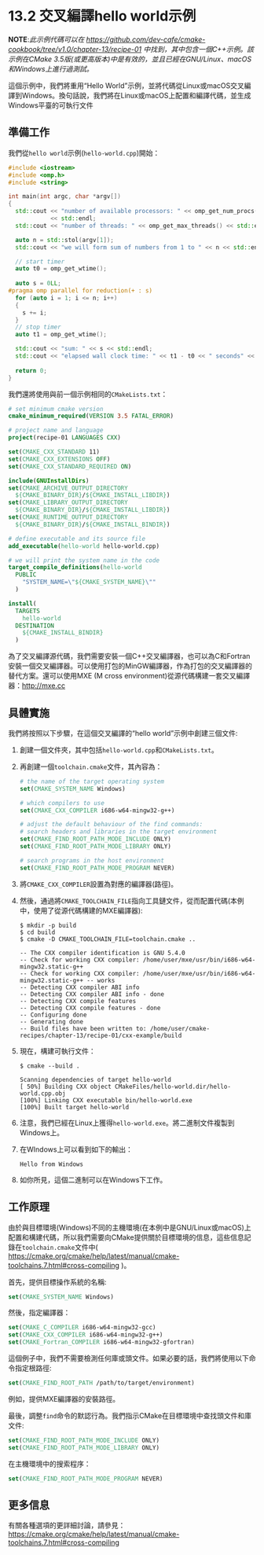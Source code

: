 # 13.2 交叉編譯hello world示例

**NOTE**:*此示例代碼可以在 https://github.com/dev-cafe/cmake-cookbook/tree/v1.0/chapter-13/recipe-01 中找到，其中包含一個C++示例。該示例在CMake 3.5版(或更高版本)中是有效的，並且已經在GNU/Linux、macOS和Windows上進行過測試。*

這個示例中，我們將重用“Hello World”示例，並將代碼從Linux或macOS交叉編譯到Windows。換句話說，我們將在Linux或macOS上配置和編譯代碼，並生成Windows平臺的可執行文件

## 準備工作

我們從`hello world`示例(`hello-world.cpp`)開始：

```c++
#include <iostream>
#include <omp.h>
#include <string>

int main(int argc, char *argv[])
{
  std::cout << "number of available processors: " << omp_get_num_procs()
            << std::endl;
  std::cout << "number of threads: " << omp_get_max_threads() << std::endl;

  auto n = std::stol(argv[1]);
  std::cout << "we will form sum of numbers from 1 to " << n << std::endl;

  // start timer
  auto t0 = omp_get_wtime();
  
  auto s = 0LL;
#pragma omp parallel for reduction(+ : s)
  for (auto i = 1; i <= n; i++)
  {
    s += i;
  }
  // stop timer
  auto t1 = omp_get_wtime();

  std::cout << "sum: " << s << std::endl;
  std::cout << "elapsed wall clock time: " << t1 - t0 << " seconds" << std::endl;
  
  return 0;
}
```

我們還將使用與前一個示例相同的`CMakeLists.txt`：

```cmake
# set minimum cmake version
cmake_minimum_required(VERSION 3.5 FATAL_ERROR)

# project name and language
project(recipe-01 LANGUAGES CXX)

set(CMAKE_CXX_STANDARD 11)
set(CMAKE_CXX_EXTENSIONS OFF)
set(CMAKE_CXX_STANDARD_REQUIRED ON)

include(GNUInstallDirs)
set(CMAKE_ARCHIVE_OUTPUT_DIRECTORY
  ${CMAKE_BINARY_DIR}/${CMAKE_INSTALL_LIBDIR})
set(CMAKE_LIBRARY_OUTPUT_DIRECTORY
  ${CMAKE_BINARY_DIR}/${CMAKE_INSTALL_LIBDIR})
set(CMAKE_RUNTIME_OUTPUT_DIRECTORY
  ${CMAKE_BINARY_DIR}/${CMAKE_INSTALL_BINDIR})

# define executable and its source file
add_executable(hello-world hello-world.cpp)

# we will print the system name in the code
target_compile_definitions(hello-world
  PUBLIC
    "SYSTEM_NAME=\"${CMAKE_SYSTEM_NAME}\""
  )

install(
  TARGETS
    hello-world
  DESTINATION
    ${CMAKE_INSTALL_BINDIR}
  )
```

為了交叉編譯源代碼，我們需要安裝一個C++交叉編譯器，也可以為C和Fortran安裝一個交叉編譯器。可以使用打包的MinGW編譯器，作為打包的交叉編譯器的替代方案。還可以使用MXE (M cross environment)從源代碼構建一套交叉編譯器：http://mxe.cc

## 具體實施

我們將按照以下步驟，在這個交叉編譯的“hello world”示例中創建三個文件:

1. 創建一個文件夾，其中包括`hello-world.cpp`和`CMakeLists.txt`。

2. 再創建一個`toolchain.cmake`文件，其內容為：

   ```cmake
   # the name of the target operating system
   set(CMAKE_SYSTEM_NAME Windows)
   
   # which compilers to use
   set(CMAKE_CXX_COMPILER i686-w64-mingw32-g++)
   
   # adjust the default behaviour of the find commands:
   # search headers and libraries in the target environment
   set(CMAKE_FIND_ROOT_PATH_MODE_INCLUDE ONLY)
   set(CMAKE_FIND_ROOT_PATH_MODE_LIBRARY ONLY)
   
   # search programs in the host environment
   set(CMAKE_FIND_ROOT_PATH_MODE_PROGRAM NEVER)
   ```

3. 將`CMAKE_CXX_COMPILER`設置為對應的編譯器(路徑)。

4. 然後，通過將`CMAKE_TOOLCHAIN_FILE`指向工具鏈文件，從而配置代碼(本例中，使用了從源代碼構建的MXE編譯器):

   ```shell
   $ mkdir -p build
   $ cd build
   $ cmake -D CMAKE_TOOLCHAIN_FILE=toolchain.cmake ..
   
   -- The CXX compiler identification is GNU 5.4.0
   -- Check for working CXX compiler: /home/user/mxe/usr/bin/i686-w64-mingw32.static-g++
   -- Check for working CXX compiler: /home/user/mxe/usr/bin/i686-w64-mingw32.static-g++ -- works
   -- Detecting CXX compiler ABI info
   -- Detecting CXX compiler ABI info - done
   -- Detecting CXX compile features
   -- Detecting CXX compile features - done
   -- Configuring done
   -- Generating done
   -- Build files have been written to: /home/user/cmake-recipes/chapter-13/recipe-01/cxx-example/build
   ```

5. 現在，構建可執行文件：

   ```shell
   $ cmake --build .
   
   Scanning dependencies of target hello-world
   [ 50%] Building CXX object CMakeFiles/hello-world.dir/hello-world.cpp.obj
   [100%] Linking CXX executable bin/hello-world.exe
   [100%] Built target hello-world
   ```

6. 注意，我們已經在Linux上獲得`hello-world.exe`。將二進制文件複製到Windows上。

7. 在WIndows上可以看到如下的輸出：

   ```shell
   Hello from Windows
   ```

8. 如你所見，這個二進制可以在Windows下工作。

## 工作原理

由於與目標環境(Windows)不同的主機環境(在本例中是GNU/Linux或macOS)上配置和構建代碼，所以我們需要向CMake提供關於目標環境的信息，這些信息記錄在`toolchain.cmake`文件中( https://cmake.org/cmake/help/latest/manual/cmake-toolchains.7.html#cross-compiling )。

首先，提供目標操作系統的名稱:

```cmake
set(CMAKE_SYSTEM_NAME Windows)
```

然後，指定編譯器：

```cmake
set(CMAKE_C_COMPILER i686-w64-mingw32-gcc)
set(CMAKE_CXX_COMPILER i686-w64-mingw32-g++)
set(CMAKE_Fortran_COMPILER i686-w64-mingw32-gfortran)
```

這個例子中，我們不需要檢測任何庫或頭文件。如果必要的話，我們將使用以下命令指定根路徑:

```cmake
set(CMAKE_FIND_ROOT_PATH /path/to/target/environment)
```

例如，提供MXE編譯器的安裝路徑。

最後，調整`find`命令的默認行為。我們指示CMake在目標環境中查找頭文件和庫文件:

```cmake
set(CMAKE_FIND_ROOT_PATH_MODE_INCLUDE ONLY)
set(CMAKE_FIND_ROOT_PATH_MODE_LIBRARY ONLY)
```

在主機環境中的搜索程序：

```cmake
set(CMAKE_FIND_ROOT_PATH_MODE_PROGRAM NEVER)
```

## 更多信息

有關各種選項的更詳細討論，請參見：  https://cmake.org/cmake/help/latest/manual/cmake-toolchains.7.html#cross-compiling 
